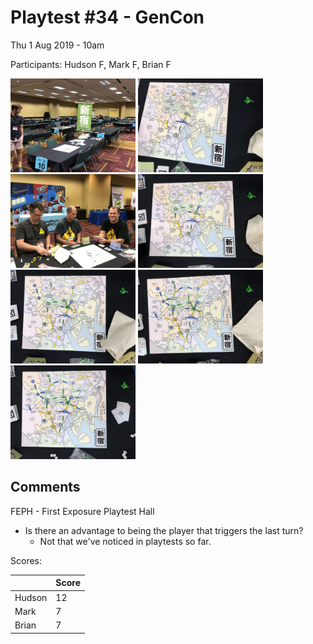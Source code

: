 # Playtest #34 - GenCon

Thu 1 Aug 2019 - 10am

Participants: Hudson F, Mark F, Brian F

<img src="images/pt34/pt34-1841.jpg" height="150px"/> <img src="images/pt34/pt34-1842.jpg" height="150px"/> <img src="images/pt34/pt34-1843.jpg" height="150px"/> <img src="images/pt34/pt34-1844.jpg" height="150px"/> <img src="images/pt34/pt34-1845.jpg" height="150px"/> <img src="images/pt34/pt34-1846.jpg" height="150px"/> <img src="images/pt34/pt34-1847.jpg" height="150px"/> 

## Comments

FEPH - First Exposure Playtest Hall

* Is there an advantage to being the player that triggers the last turn?
  * Not that we've noticed in playtests so far.

Scores: 

|         | Score |
| ------- | ----- |
| Hudson  |   12  |
| Mark    |    7  |
| Brian   |    7  |
